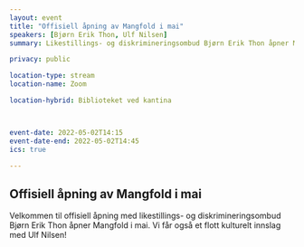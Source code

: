 ```yaml
---
layout: event
title: "Offisiell åpning av Mangfold i mai"
speakers: [Bjørn Erik Thon, Ulf Nilsen]
summary: Likestillings- og diskrimineringsombud Bjørn Erik Thon åpner Mangfold i mai.

privacy: public

location-type: stream
location-name: Zoom

location-hybrid: Biblioteket ved kantina



event-date: 2022-05-02T14:15
event-date-end: 2022-05-02T14:45
ics: true

---
```

## Offisiell åpning av Mangfold i mai

Velkommen til offisiell åpning med likestillings- og diskrimineringsombud Bjørn Erik Thon åpner Mangfold i mai. Vi får også et flott kulturelt innslag med Ulf Nilsen!
